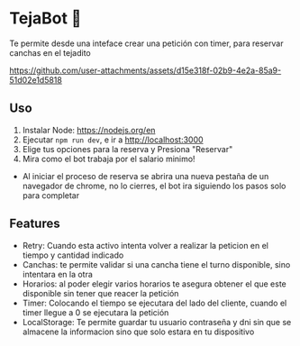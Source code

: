 # TejaBot 🤖

Te permite desde una inteface crear una petición con timer, para reservar canchas en el tejadito

https://github.com/user-attachments/assets/d15e318f-02b9-4e2a-85a9-51d02e1d5818

## Uso

1. Instalar Node: <a href="" target="_blank">https://nodejs.org/en </a> 
2. Ejecutar `npm run dev`, e ir a <a href="" target="_blank">http://localhost:3000</a>  
3. Elige tus opciones para la reserva y  Presiona "Reservar"
4. Mira como el bot trabaja por el salario minimo!

- Al iniciar el proceso de reserva se abrira una nueva pestaña de un navegador de chrome, no lo cierres, el bot ira siguiendo los pasos solo para completar
## Features

- Retry: Cuando esta activo intenta volver a realizar la peticion en el tiempo y cantidad indicado
- Canchas: te permite validar si una cancha tiene el turno disponible, sino intentara en la otra
- Horarios: al poder elegir varios horarios te asegura obtener el que este disponible sin tener que reacer la petición
- Timer: Colocando el tiempo se ejecutara del lado del cliente, cuando el timer llegue a 0 se ejecutara la petición
- LocalStorage: Te permite guardar tu usuario contraseña y dni sin que se almacene la informacion sino que solo estara en tu dispositivo
